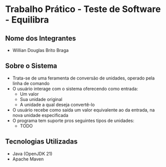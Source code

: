 # Trabalho Prático - Teste de Software - Equilibra

## **Nome dos Integrantes**
- Willian Douglas Brito Braga

## **Sobre o Sistema**
- Trata-se de uma feramenta de conversão de unidades, operado pela linha de comando
- O usuário interage com o sistema oferecendo como entrada:
    - Um valor
    - Sua unidade original
    - A unidade a qual deseja convertê-lo
- O usuário recebe como saída um valor equivalente ao da entrada, na nova unidade especificada
- O programa tem suporte pros seguintes tipos de unidades:
    - TODO
## **Tecnologias Utilizadas**
- Java (OpenJDK 21)
- Apache Maven